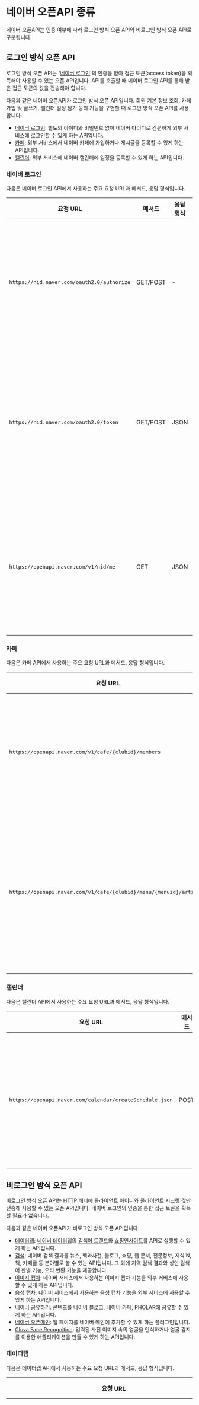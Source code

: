 # 네이버 오픈API 종류

네이버 오픈API는 인증 여부에 따라 로그인 방식 오픈 API와 비로그인 방식 오픈 API로 구분됩니다.

## 로그인 방식 오픈 API

로그인 방식 오픈 API는 '[네이버 로그인](https://developers.naver.com/products/login/api/api.md)'의 인증을 받아 접근 토큰(access token)을 획득해야 사용할 수 있는 오픈 API입니다. API를 호출할 때 네이버 로그인 API를 통해 받은 접근 토큰의 값을 전송해야 합니다.

다음과 같은 네이버 오픈API가 로그인 방식 오픈 API입니다. 회원 기본 정보 조회, 카페 가입 및 글쓰기, 캘린더 일정 담기 등의 기능을 구현할 때 로그인 방식 오픈 API를 사용합니다.

- [네이버 로그인](https://developers.naver.com/products/login/api/api.md): 별도의 아이디와 비밀번호 없이 네이버 아이디로 간편하게 외부 서비스에 로그인할 수 있게 하는 API입니다.
- [카페](https://developers.naver.com/products/login/cafe/cafe.md): 외부 서비스에서 네이버 카페에 가입하거나 게시글을 등록할 수 있게 하는 API입니다.
- [캘린더](https://developers.naver.com/products/login/calendar/calendar.md): 외부 서비스에 네이버 캘린더에 일정을 등록할 수 있게 하는 API입니다.

### 네이버 로그인

다음은 네이버 로그인 API에서 사용하는 주요 요청 URL과 메서드, 응답 형식입니다.

|요청 URL|메서드|응답 형식|설명|
|------|--|--|------|
|`https://nid.naver.com/oauth2.0/authorize`|GET/POST|-|네이버 로그인 인증을 요청합니다.|
|`https://nid.naver.com/oauth2.0/token`|GET/POST|JSON|접근 토큰의 발급, 갱신, 삭제를 요청합니다.|
|`https://openapi.naver.com/v1/nid/me`|GET|JSON|네이버 회원의 프로필을 조회합니다.|

### 카페

다음은 카페 API에서 사용하는 주요 요청 URL과 메서드, 응답 형식입니다.

|요청 URL|메서드|응답 형식|설명|
|------|--|--|------|
|`https://openapi.naver.com/v1/cafe/{clubid}/members`|POST|JSON|특정 네이버 카페에 가입합니다.|
|`https://openapi.naver.com/v1/cafe/{clubid}/menu/{menuid}/articles`|POST|JSON|네이버 카페 게시판에 게시글을 등록합니다.|

### 캘린더

다음은 캘린더 API에서 사용하는 주요 요청 URL과 메서드, 응답 형식입니다.

|요청 URL|메서드|응답 형식|설명|
|------|--|--|------|
|`https://openapi.naver.com/calendar/createSchedule.json`|POST|JSON|네이버 캘린더에 일정을 추가합니다.|

## 비로그인 방식 오픈 API

비로그인 방식 오픈 API는 HTTP 헤더에 클라이언트 아이디와 클라이언트 시크릿 값만 전송해 사용할 수 있는 오픈 API입니다. 네이버 로그인의 인증을 통한 접근 토큰을 획득할 필요가 없습니다.

다음과 같은 네이버 오픈API가 비로그인 방식 오픈 API입니다.

- [데이터랩](https://developers.naver.com/docs/serviceapi/datalab/search/search.md): [네이버 데이터랩](https://datalab.naver.com/)의 [검색어 트렌드](https://datalab.naver.com/keyword/trendSearch.naver)와 [쇼핑인사이트](https://datalab.naver.com/shoppingInsight/sCategory.naver)를 API로 실행할 수 있게 하는 API입니다.
- [검색](https://developers.naver.com/docs/serviceapi/search/blog/blog.md): 네이버 검색 결과를 뉴스, 백과사전, 블로그, 쇼핑, 웹 문서, 전문정보, 지식iN, 책, 카페글 등 분야별로 볼 수 있는 API입니다. 그 외에 지역 검색 결과와 성인 검색어 판별 기능, 오타 변환 기능을 제공합니다.
- [이미지 캡차](https://developers.naver.com/docs/utils/captcha/overview/): 네이버 서비스에서 사용하는 이미지 캡차 기능을 외부 서비스에 사용할 수 있게 하는 API입니다.
- [음성 캡차](https://developers.naver.com/docs/utils/scaptcha/overview/): 네이버 서비스에서 사용하는 음성 캡차 기능을 외부 서비스에 사용할 수 있게 하는 API입니다.
- [네이버 공유하기](https://developers.naver.com/docs/share/navershare/): 콘텐츠를 네이버 블로그, 네이버 카페, PHOLAR에 공유할 수 있게 하는 API입니다.
- [네이버 오픈메인](https://developers.naver.com/docs/openmain/): 웹 페이지를 네이버 메인에 추가할 수 있게 하는 플러그인입니다.
- [Clova Face Recognition](https://developers.naver.com/products/clova/face/): 입력된 사진 이미지 속의 얼굴을 인식하거나 얼굴 감지를 이용한 애플리케이션을 만들 수 있게 하는 API입니다.

### 데이터랩

다음은 데이터랩 API에서 사용하는 주요 요청 URL과 메서드, 응답 형식입니다.

|요청 URL|메서드|응답 형식|설명|
|------|--|--|------|
|`https://openapi.naver.com/v1/datalab/search`|POST|JSON|그룹으로 묶은 검색어에 대한 네이버 통합검색에서 검색 추이 데이터를 반환합니다.|
|`https://openapi.naver.com/v1/datalab/shopping/categories`|POST|JSON|네이버 통합검색의 쇼핑 영역과 [네이버쇼핑](https://shopping.naver.com/)에서의 검색 클릭 추이를 쇼핑 분야별로 조회한 데이터를 반환합니다.|
|`https://openapi.naver.com/v1/datalab/shopping/category/device`|POST|JSON|네이버 통합검색의 쇼핑 영역과 [네이버쇼핑](https://shopping.naver.com/)에서 특정 쇼핑 분야의 검색 클릭 추이를 기기별(PC, 모바일)로 조회한 데이터를 JSON 형식으로 반환합니다.|POST|JSON|
|`https://openapi.naver.com/v1/datalab/shopping/category/gender`|POST|JSON|네이버 통합검색의 쇼핑 영역과 [네이버쇼핑](https://shopping.naver.com/)에서 특정 쇼핑 분야의 검색 클릭 추이를 사용자의 성별로 조회한 데이터를 JSON 형식으로 반환합니다.|
|`https://openapi.naver.com/v1/datalab/shopping/category/age`|POST|JSON|네이버 통합검색의 쇼핑 영역과 [네이버쇼핑](https://shopping.naver.com/)에서 특정 쇼핑 분야의 검색 클릭 추이를 사용자의 연령별로 조회한 데이터를 JSON 형식으로 반환합니다.|
|`https://openapi.naver.com/v1/datalab/shopping/category/keywords`|POST|JSON|네이버 통합검색의 쇼핑 영역과 [네이버쇼핑](https://shopping.naver.com/)에서 특정 쇼핑 분야의 검색 클릭 추이를 검색 키워드별로 조회한 데이터를 반환합니다.|
|`https://openapi.naver.com/v1/datalab/shopping/category/keyword/device`|POST|JSON|네이버 통합검색의 쇼핑 영역과 [네이버쇼핑](https://shopping.naver.com/)에서 특정 쇼핑 분야와 검색 키워드의 검색 클릭 추이를 기기별(PC, 모바일)로 조회한 데이터를 JSON 형식으로 반환합니다.|
|`https://openapi.naver.com/v1/datalab/shopping/category/keyword/gender`|POST|JSON|네이버 통합검색의 쇼핑 영역과 [네이버쇼핑](https://shopping.naver.com/)에서 특정 쇼핑 분야와 검색 키워드의 검색 클릭 추이를 사용자의 성별로 조회한 데이터를 JSON 형식으로 반환합니다.|
|`https://openapi.naver.com/v1/datalab/shopping/category/keyword/age`|POST|JSON|네이버 통합검색의 쇼핑 영역과 [네이버쇼핑](https://shopping.naver.com/)에서 특정 쇼핑 분야와 검색 키워드의 검색 클릭 추이를 사용자의 연령별로 조회한 데이터를 JSON 형식으로 반환합니다.|

### 검색

다음은 검색 API에서 사용하는 주요 요청 URL과 메서드, 응답 형식입니다.

|요청 URL|메서드|응답 형식|설명|
|------|--|--|------|
|`https://openapi.naver.com/v1/search/news`|GET|JSON, XML|네이버 검색의 뉴스 검색 결과를 반환합니다.|
|`https://openapi.naver.com/v1/search/encyc`|GET|JSON, XML|네이버 검색의 백과사전 검색 결과를 반환합니다.|
|`https://openapi.naver.com/v1/search/blog`|GET|JSON, XML|네이버 검색의 블로그 검색 결과를 반환합니다.|
|`https://openapi.naver.com/v1/search/shop`|GET|JSON, XML|네이버 검색의 쇼핑 검색 결과를 반환합니다.|
|`https://openapi.naver.com/v1/search/webkr`|GET|JSON, XML|네이버 검색의 웹 문서 검색 결과를 반환합니다.|
|`https://openapi.naver.com/v1/search/image`|GET|JSON, XML|네이버 검색의 이미지 검색 결과를 반환합니다.|
|`https://openapi.naver.com/v1/search/doc`|GET|JSON, XML|네이버 검색의 전문정보 검색 결과를 반환합니다.|
|`https://openapi.naver.com/v1/search/kin`|GET|JSON, XML|네이버 검색의 지식iN 검색 결과를 반환합니다.|
|`https://openapi.naver.com/v1/search/book`|GET|JSON, XML|네이버 검색의 책 검색 결과를 반환합니다.|
|`https://openapi.naver.com/v1/search/cafearticle`|GET|JSON, XML|네이버 검색의 카페글 검색 결과를 반환합니다.|
|`https://openapi.naver.com/v1/search/adult`|GET|JSON, XML|입력한 검색어가 성인 검색어인지 판별한 결과를 반환합니다.|
|`https://openapi.naver.com/v1/search/errata`|GET|JSON, XML|입력한 검색어의 한영 오류를 변환한 결과를 반환합니다.|
|`https://openapi.naver.com/v1/search/local`|GET|JSON, XML|네이버 지역 서비스에 등록된 지역별 업체 및 상호 검색 결과를 반환합니다.|

### 이미지 캡차

다음은 이미지 캡차 API에서 사용하는 주요 요청 URL과 메서드, 응답 형식입니다.

|요청 URL|메서드|응답 형식|설명|
|------|--|--|------|
|`https://openapi.naver.com/v1/captcha/ncaptcha.bin`|GET|JPG|캡차 이미지를 요청합니다.|
|`https://openapi.naver.com/v1/captcha/nkey`|GET|JSON|캡차 키를 발급하거나 입력값을 비교한 결과를 반환합니다.|

### 음성 캡차

다음은 음성 캡차 API에서 사용하는 주요 요청 URL과 메서드, 응답 형식입니다.

|요청 URL|메서드|응답 형식|설명|
|------|--|--|------|
|`https://openapi.naver.com/v1/captcha/scaptcha`|GET|WAV|캡차 음성을 요청합니다.|
|`https://openapi.naver.com/v1/captcha/skey`|GET|JSON|캡차 키를 발급하거나 입력값을 비교한 결과를 반환합니다.|

### 네이버 공유하기

다음은 네이버 공유하기 API에서 사용하는 주요 요청 URL과 메서드, 응답 형식입니다.

|요청 URL|메서드|응답 형식|설명|
|------|--|--|------|
|`http://share.naver.com/web/shareView`|GET|-|콘텐츠를 네이버 블로그, 네이버 카페, PHOLAR에 공유합니다.|

### Clova Face Recognition

다음은 Clova Face Recognition API에서 사용하는 주요 요청 URL과 메서드, 응답 형식입니다.

|요청 URL|메서드|응답 형식|설명|
|------|--|--|------|
|`https://openapi.naver.com/v1/vision/face`|POST|JSON|입력된 사진에서 얼굴 윤곽, 부위, 표정을 반환합니다.|
|`https://openapi.naver.com/v1/vision/celebrity`|POST|JSON|입력된 사진과 닮은 유명인의 이름과 닮은 정도를 반환합니다.|